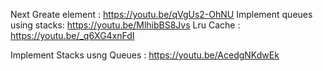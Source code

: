 Next Greate element : https://youtu.be/qVgUs2-OhNU
Implement queues using stacks:  https://youtu.be/MlhibBS8Jvs
Lru Cache : https://youtu.be/_q6XG4xnFdI

Implement Stacks usng Queues : https://youtu.be/AcedgNKdwEk
